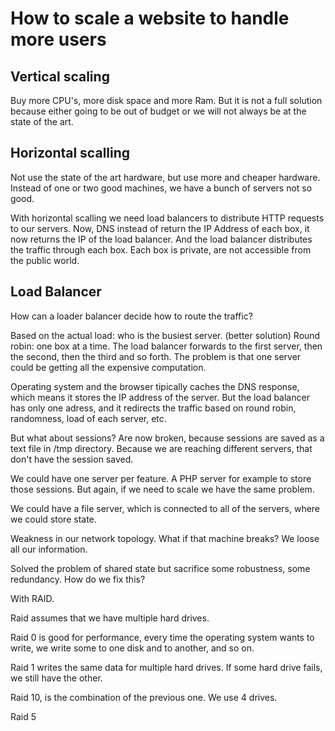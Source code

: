 # How to scale a website to handle more users

## Vertical scaling

Buy more CPU's, more disk space and more Ram. But it is not a full solution because either going to be out of budget or we will not always be at the state of the art.

## Horizontal scalling

Not use the state of the art hardware, but use more and cheaper hardware. Instead of one or two good machines, we have a bunch of servers not so good.

With horizontal scalling we need load balancers to distribute HTTP requests to our servers.
Now, DNS instead of return the IP Address of each box, it now returns the IP of the load balancer. And the load balancer distributes the traffic through each box. Each box is private, are not accessible from the public world.

## Load Balancer

How can a loader balancer decide how to route the traffic?

Based on the actual load: who is the busiest server. (better solution)
Round robin: one box at a time. The load balancer forwards to the first server, then the second, then the third and so forth. The problem is that one server could be getting all the expensive computation.

Operating system and the browser tipically caches the DNS response, which means it stores the IP address of the server. But the load balancer has only one adress, and it redirects the traffic based on round robin, randomness, load of each server, etc.

But what about sessions? Are now broken, because sessions are saved as a text file in /tmp directory. Because we are reaching different servers, that don't have the session saved.

We could have one server per feature. A PHP server for example to store those sessions. But again, if we need to scale we have the same problem.

We could have a file server, which is connected to all of the servers, where we could store state.

Weakness in our network topology. What if that machine breaks? We loose all our information.

Solved the problem of shared state but sacrifice some robustness, some redundancy. How do we fix this?

With RAID.

Raid assumes that we have multiple hard drives.

Raid 0 is good for performance, every time the operating system wants to write, we write some to one disk and to another, and so on.

Raid 1 writes the same data for multiple hard drives. If some hard drive fails, we still have the other.

Raid 10, is the combination of the previous one. We use 4 drives.

Raid 5

